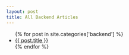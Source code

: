 ```yaml
---
layout: post
title: All Backend Articles 
---
```

<ul>
{% for post in site.categories['backend'] %}
    <li><a href="{{ post.url }}">{{ post.title }}</a></li>
{% endfor %}
</ul>

